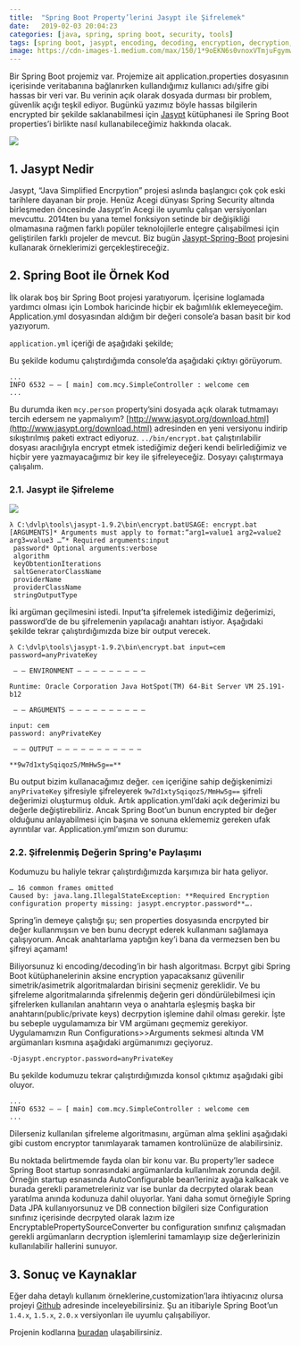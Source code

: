 ```yaml
---
title:  "Spring Boot Property’lerini Jasypt ile Şifrelemek"
date:   2019-02-03 20:04:23
categories: [java, spring, spring boot, security, tools]
tags: [spring boot, jasypt, encoding, decoding, encryption, decryption, şifreleme, türkçe, yazılım, blog, blogger, nedir, örnek, nasıl yapılır, mehmet cem yücel]
image: https://cdn-images-1.medium.com/max/150/1*9oEKN6s0vnoxVTmjuFgymw.png 
---
```


Bir Spring Boot projemiz var. Projemize ait application.properties dosyasının içerisinde veritabanına bağlanırken kullandığımız kullanıcı adı/şifre gibi hassas bir veri var. Bu verinin açık olarak dosyada durması bir problem, güvenlik açığı teşkil ediyor. Bugünkü yazımız böyle hassas bilgilerin encrypted bir şekilde saklanabilmesi için [Jasypt](http://www.jasypt.org/) kütüphanesi ile Spring Boot properties’i birlikte nasıl kullanabileceğimiz hakkında olacak.


![](https://miro.medium.com/max/2400/1*9oEKN6s0vnoxVTmjuFgymw.png)

## 1. Jasypt Nedir

Jasypt, “Java Simplified Encrpytion” projesi aslında başlangıcı çok çok eski tarihlere dayanan bir proje. Henüz Acegi dünyası Spring Security altında birleşmeden öncesinde Jasypt’in Acegi ile uyumlu çalışan versiyonları mevcuttu. 2014ten bu yana temel fonksiyon setinde bir değişikliği olmamasına rağmen farklı popüler teknolojilerle entegre çalışabilmesi için geliştirilen farklı projeler de mevcut. Biz bugün [Jasypt-Spring-Boot](https://github.com/ulisesbocchio/jasypt-spring-boot) projesini kullanarak örneklerimizi gerçekleştireceğiz.

## 2. Spring Boot ile Örnek Kod

İlk olarak boş bir Spring Boot projesi yaratıyorum. İçerisine loglamada yardımcı olması için Lombok haricinde hiçbir ek bağımlılık eklemeyeceğim. Application.yml dosyasından aldığım bir değeri console’a basan basit bir kod yazıyorum.

<script src="https://gist.github.com/mehmetcemyucel/036e3fa123dd14a5444f9444cbb739c1.js"></script>

`application.yml` içeriği de aşağıdaki şekilde;

<script src="https://gist.github.com/mehmetcemyucel/01026cc500668573434f0d2ae41539ce.js"></script>

Bu şekilde kodumu çalıştırdığımda console’da aşağıdaki çıktıyı görüyorum.

	...  
	INFO 6532 — — [ main] com.mcy.SimpleController : welcome cem 
	... 

Bu durumda iken `mcy.person` property’sini dosyada açık olarak tutmamayı tercih edersem ne yapmalıyım? [http://www.jasypt.org/download.html](http://www.jasypt.org/download.html) adresinden en yeni versiyonu indirip sıkıştırılmış paketi extract ediyoruz. `../bin/encrypt.bat` çalıştırılabilir dosyası aracılığıyla encrypt etmek istediğimiz değeri kendi belirlediğimiz ve hiçbir yere yazmayacağımız bir key ile şifreleyeceğiz. Dosyayı çalıştırmaya çalışalım.

### 2.1. Jasypt ile Şifreleme

![](https://miro.medium.com/max/423/1*nWyb91sUqINvkWgXofspDA.png)

	λ C:\dvlp\tools\jasypt-1.9.2\bin\encrypt.batUSAGE: encrypt.bat [ARGUMENTS]* Arguments must apply to format:“arg1=value1 arg2=value2 arg3=value3 …”* Required arguments:input  
	 password* Optional arguments:verbose  
	 algorithm  
	 keyObtentionIterations  
	 saltGeneratorClassName  
	 providerName  
	 providerClassName  
	 stringOutputType

İki argüman geçilmesini istedi. Input’ta şifrelemek istediğimiz değerimizi, password’de de bu şifrelemenin yapılacağı anahtarı istiyor. Aşağıdaki şekilde tekrar çalıştırdığımızda bize bir output verecek.

	λ C:\dvlp\tools\jasypt-1.9.2\bin\encrypt.bat input=cem password=anyPrivateKey   
	   
	 — — ENVIRONMENT — — — — — — — — —   
	   
	Runtime: Oracle Corporation Java HotSpot(TM) 64-Bit Server VM 25.191-b12   
	   
	 — — ARGUMENTS — — — — — — — — — —   
	   
	input: cem   
	password: anyPrivateKey  
	   
	 — — OUTPUT — — — — — — — — — — —   
	   
	**9w7d1xtySqiqozS/MmHw5g==**

Bu output bizim kullanacağımız değer. `cem` içeriğine sahip değişkenimizi `anyPrivateKey` şifresiyle şifreleyerek `9w7d1xtySqiqozS/MmHw5g==` şifreli değerimizi oluşturmuş olduk. Artık application.yml’daki açık değerimizi bu değerle değiştirebiliriz. Ancak Spring Boot’un bunun encrypted bir değer olduğunu anlayabilmesi için başına ve sonuna eklememiz gereken ufak ayrıntılar var. Application.yml’ımızın son durumu:

<script src="https://gist.github.com/mehmetcemyucel/77244e9148fc75ff0c7cc03aa6ae27ca.js"></script>

### 2.2. Şifrelenmiş Değerin Spring'e Paylaşımı
Kodumuzu bu haliyle tekrar çalıştırdığımızda karşımıza bir hata geliyor.

	… 16 common frames omitted  
	Caused by: java.lang.IllegalStateException: **Required Encryption configuration property missing: jasypt.encryptor.password**….

Spring’in demeye çalıştığı şu; sen properties dosyasında encrpyted bir değer kullanmışsın ve ben bunu decrypt ederek kullanmanı sağlamaya çalışıyorum. Ancak anahtarlama yaptığın key’i bana da vermezsen ben bu şifreyi açamam!

Biliyorsunuz ki encoding/decoding’in bir hash algoritması. Bcrpyt gibi Spring Boot kütüphanelerinin aksine encryption yapacaksanız güvenilir simetrik/asimetrik algoritmalardan birisini seçmeniz gereklidir. Ve bu şifreleme algoritmalarında şifrelenmiş değerin geri döndürülebilmesi için şifrelerken kullanılan anahtarın veya o anahtarla eşleşmiş başka bir anahtarın(public/private keys) decrpytion işlemine dahil olması gerekir. İşte bu sebeple uygulamamıza bir VM argümanı geçmemiz gerekiyor. Uygulamamızın Run Configurations>>Arguments sekmesi altında VM argümanları kısmına aşağıdaki argümanımızı geçiyoruz.

	-Djasypt.encryptor.password=anyPrivateKey

Bu şekilde kodumuzu tekrar çalıştırdığımızda konsol çıktımız aşağıdaki gibi oluyor.

	...  
	INFO 6532 — — [ main] com.mcy.SimpleController : welcome cem  
	...

Dilerseniz kullanılan şifreleme algoritmasını, argüman alma şeklini aşağıdaki gibi custom encryptor tanımlayarak tamamen kontrolünüze de alabilirsiniz.

<script src="https://gist.github.com/mehmetcemyucel/ea932a25248b6a8cc72e16034c02d939.js"></script>

Bu noktada belirtmemde fayda olan bir konu var. Bu property’ler sadece Spring Boot startup sonrasındaki argümanlarda kullanılmak zorunda değil. Örneğin startup esnasında AutoConfigurable bean’leriniz ayağa kalkacak ve burada gerekli parametreleriniz var ise bunlar da decrpyted olarak bean yaratılma anında kodunuza dahil oluyorlar. Yani daha somut örneğiyle Spring Data JPA kullanıyorsunuz ve DB connection bilgileri size Configuration sınıfınız içerisinde decrpyted olarak lazım ize EncryptablePropertySourceConverter bu configuration sınıfınız çalışmadan gerekli argümanların decryption işlemlerini tamamlayıp size değerlerinizin kullanılabilir hallerini sunuyor.

## 3. Sonuç ve Kaynaklar

Eğer daha detaylı kullanım örneklerine,customization’lara ihtiyacınız olursa projeyi [Github](https://github.com/ulisesbocchio/jasypt-spring-boot) adresinde inceleyebilirsiniz. Şu an itibariyle Spring Boot’un `1.4.x`, `1.5.x`, `2.0.x` versiyonları ile uyumlu çalışabiliyor.

Projenin kodlarına [buradan](https://github.com/mehmetcemyucel/springboot-jasypt) ulaşabilirsiniz.
